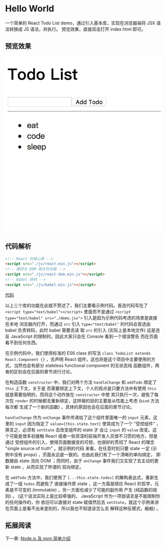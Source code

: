 # Hello World

一个简单的 React Todo List demo，通过引入基本库，实现在浏览器端将 JSX 语法转换成 JS 语法，并执行。
预览效果，直接双击打开 index.html 即可。

## 预览效果

![hello_world](./pic/hello_world.png)

## 代码解析

```html
<!-- React 的核心库 -->
<script src="./js/react.min.js"></script>
<!-- 提供与 DOM 相关的功能 -->
<script src="./js/react-dom.min.js"></script>
<!-- Babel 转码 -->
<script src="./js/babel.min.js"></script>
```

[代码](./index.html)

以上三个库的功能在此就不赘述了，我们主要看示例代码。首选代码写在了 `<script type="text/babel"></script>` 
里面而不是通过 `<script type="text/babel" src="./demo.jsx">` 引入是因为示例代码考虑的场景是直接在本地
浏览器内打开，而通过 `src` 引入 `type="text/babel"` 的代码会首选由 babel 负责转码，此时 babel 需要去读
取 `src` 的引入 (实际上是本地文件) 这是违反 JavaScript 的限制的，因此大家只会在 Console 看到一个错误警告
而在页面看不到任何东西。

在示例代码中，我们使用标准的 ES6 class 的写法 `class TodoList extends React.Component {}` ，去声明 
React 组件，这也将是这个项目中主要使用的方式，当然也会有部分 stateless functional component 的无状态纯
函数组件，两者的区别会在后面的章节进行讨论。

在构造函数 `constructor` 中，我们对两个方法 `handleChange` 和 `addTodo` 绑定了 `this` 上下文，关于是
否需要绑定上下文，个人的观点是只要方法中有使用 `this` 就是需要指明的，而将这个动作放在 `constructor` 中使
其只执行一次，避免了每次在 `render` 的时候都去重新绑定，这样做的目的主要是从性能上考虑 (`bind` 方法每次都
生成了一个新的函数) ，具体的原因也会在后面的章节讨论。

`handleChange` 作为 `onChange` 事件传递给了这个组件里面唯一的 `input` 元素，这里的 `input` 因为指定了 
`value={this.state.text}` 使其成为了一个 "受控组件" ，换言之，必须有 `setState` 去改变组件的 state 才
会让 `input` 的 `value` 改变。这个可能是很多初接触 React 或者一些资深的前端开发人员很不习惯的地方，但是通过
受控组件的引入，使得页面数据变的可控，也很好的贯彻了 React 的理念 "single source of truth" 。就示例的代码
来看，在任意时刻只要 state 一定 (示例中没有 props) ，页面永远是一致的。也由此我们有了一个清晰的单向绑定，
即数据由 state 流向 DOM ；而同时，由于 `onChange` 事件我们又实现了去主动的更新 state ，从而实现了所谓的
双向绑定。

在 `addTodo` 方法中，我们使用了 `[...this.state.todos]` 的解构表达式，重新生成了一组 `todos` 而避免了
直接操作原 state ，这一方面是顺应 React 的哲学，元素是不可变的 (immutable) ，另一方面也减少了可能的副作用
产生 (纯函数的规则) 。 (这个说法实际上是比较牵强的， JavaScript 作为一项弱语言是不能限制你的任何操作的，你
依旧可以直接对 state 赋值然后去 `setState`，就这个示例来讲在页面上是看不出来差别的，所以我也不知道该怎么去
解释这种反模式，~~尴尬~~) 。

## 拓展阅读

下一章: [Node.js 及 npm 简单介绍](../lesson102/README.md)
